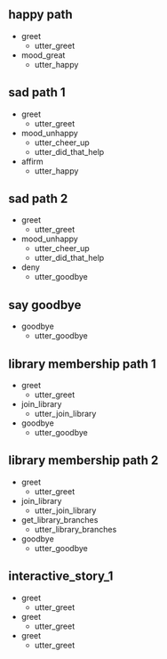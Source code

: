 

## happy path
* greet
  - utter_greet
* mood_great
  - utter_happy

## sad path 1
* greet
  - utter_greet
* mood_unhappy
  - utter_cheer_up
  - utter_did_that_help
* affirm
  - utter_happy

## sad path 2
* greet
  - utter_greet
* mood_unhappy
  - utter_cheer_up
  - utter_did_that_help
* deny
  - utter_goodbye

## say goodbye
* goodbye
  - utter_goodbye
  
## library membership path 1
* greet
  - utter_greet
* join_library
  - utter_join_library
* goodbye
  - utter_goodbye
  
## library membership path 2
* greet
  - utter_greet
* join_library
  - utter_join_library
* get_library_branches
  - utter_library_branches
* goodbye
  - utter_goodbye
  
## interactive_story_1
* greet
    - utter_greet
* greet
    - utter_greet
* greet
    - utter_greet
